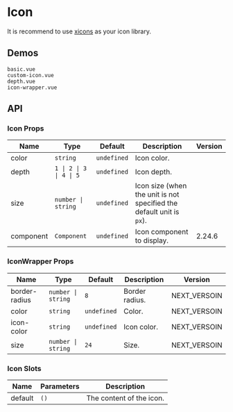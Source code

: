 # Icon

It is recommend to use [xicons](https://www.xicons.org) as your icon library.

## Demos

```demo
basic.vue
custom-icon.vue
depth.vue
icon-wrapper.vue
```

## API

### Icon Props

| Name | Type | Default | Description | Version |
| --- | --- | --- | --- | --- |
| color | `string` | `undefined` | Icon color. |  |
| depth | `1 \| 2 \| 3 \| 4 \| 5` | `undefined` | Icon depth. |  |
| size | `number \| string` | `undefined` | Icon size (when the unit is not specified the default unit is `px`). |  |
| component | `Component` | `undefined` | Icon component to display. | 2.24.6 |

### IconWrapper Props

| Name | Type | Default | Description | Version |
| --- | --- | --- | --- | --- |
| border-radius | `number \| string` | `8` | Border radius. | NEXT_VERSOIN |
| color | `string` | `undefined` | Color. | NEXT_VERSOIN |
| icon-color | `string` | `undefined` | Icon color. | NEXT_VERSOIN |
| size | `number \| string` | `24` | Size. | NEXT_VERSOIN |

### Icon Slots

| Name    | Parameters | Description              |
| ------- | ---------- | ------------------------ |
| default | `()`       | The content of the icon. |
